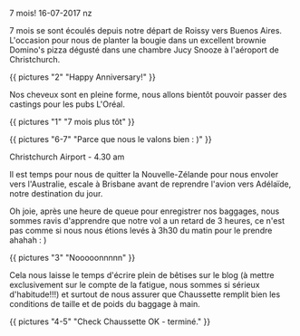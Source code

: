 7 mois!
16-07-2017
nz

7 mois se sont écoulés depuis notre départ de Roissy vers Buenos Aires. L'occasion pour nous de planter la bougie dans un excellent brownie Domino's pizza dégusté dans une chambre Jucy Snooze à l'aéroport de Christchurch.

{{ pictures "2" "Happy Anniversary!" }}

Nos cheveux sont en pleine forme, nous allons bientôt pouvoir passer des castings pour les pubs L'Oréal.

{{ pictures "1" "7 mois plus tôt" }}

{{ pictures "6-7" "Parce que nous le valons bien : )" }}

Christchurch Airport - 4.30 am

Il est temps pour nous de quitter la Nouvelle-Zélande pour nous envoler vers l'Australie, escale à Brisbane avant de reprendre l'avion vers Adélaïde, notre destination du jour.

Oh joie, après une heure de queue pour enregistrer nos baggages, nous sommes ravis d'apprendre que notre vol a un retard de 3 heures, ce n'est pas comme si nous nous étions levés à 3h30 du matin pour le prendre ahahah : )

{{ pictures "3" "Nooooonnnnn" }}

Cela nous laisse le temps d'écrire plein de bêtises sur le blog (à mettre exclusivement sur le compte de la fatigue, nous sommes si sérieux d'habitude!!!) et surtout de nous assurer que Chaussette remplit bien les conditions de taille et de poids du baggage à main.

{{ pictures "4-5" "Check Chaussette OK - terminé." }}

